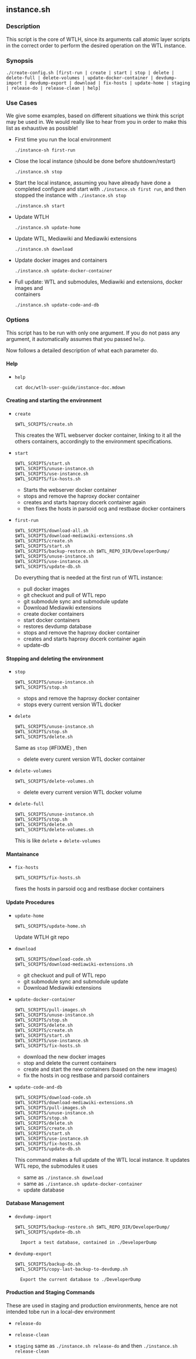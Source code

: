 instance.sh
------------

### Description

This script is the core of WTLH, since its arguments call atomic layer scripts
in the correct order to perform the desired operation on the WTL instance.

### Synopsis

```{.bash}
./create-config.sh [first-run | create | start | stop | delete | delete-full | delete-volumes | update-docker-container | devdump-import | devdump-export | download | fix-hosts | update-home | staging | release-do | release-clean | help]
```

### Use Cases

We give some examples, based on different situations we think this script
may be used in. We would really like to hear from you in order to
make this list as exhaustive as possible!

* First time you run the local environment
    ```{.bash}
    ./instance-sh first-run
    ```

* Close the local instance (should be done before shutdown/restart)
    ```{.bash}
    ./instance.sh stop
    ```

* Start the local instance, assuming you have already have done a completed
    configure and start with `./instance.sh first run`, and then stopped
    the instance with `./instance.sh stop`
    ```{.bash}
    ./instance.sh start
    ```

* Update WTLH
    ```{.bash}
    ./instance.sh update-home
    ```

* Update WTL, Mediawiki and Mediawiki extensions
    ```{.bash}
    ./instance.sh download
    ```

* Update docker images and containers
    ```{.bash}
    ./instance.sh update-docker-container
    ```

* Full update: WTL and submodules, Mediawiki and extensions, docker images and      
    containers
    ```{.bash}
    ./instance.sh update-code-and-db
    ```


### Options

This script has to be run with only one argument. If you do not pass any
argument, it automatically assumes that you passed `help`.

Now follows a detailed description of what each parameter do.

#### Help

* `help`
    ```
    cat doc/wtlh-user-guide/instance-doc.mdown
    ```

#### Creating and starting the environment

* `create`
    ```
    $WTL_SCRIPTS/create.sh
    ```

    This creates the WTL webserver docker container, linking to it all the
    others containers, accordingly to the environment specifications.

* `start`
    ```
    $WTL_SCRIPTS/start.sh
    $WTL_SCRIPTS/unuse-instance.sh
    $WTL_SCRIPTS/use-instance.sh
    $WTL_SCRIPTS/fix-hosts.sh
    ```
    * Starts the webserver docker container
    * stops and remove the haproxy docker container
    * creates and starts haproxy docerk container again
    * then fixes the hosts in parsoid ocg and restbase docker containers

* `first-run`
    ```
    $WTL_SCRIPTS/download-all.sh
    $WTL_SCRIPTS/download-mediawiki-extensions.sh
    $WTL_SCRIPTS/create.sh
    $WTL_SCRIPTS/start.sh
    $WTL_SCRIPTS/backup-restore.sh $WTL_REPO_DIR/DeveloperDump/
    $WTL_SCRIPTS/unuse-instance.sh
    $WTL_SCRIPTS/use-instance.sh
    $WTL_SCRIPTS/update-db.sh
    ```
    Do everything that is needed at the first run of WTL instance:
    * pull docker images
    * git checkuot and pull of WTL repo
    * git submodule sync and submodule update
    * Download Mediawiki extensions
    * create docker containers
    * start docker containers
    * restores devdump database
    * stops and remove the haproxy docker container
    * creates and starts haproxy docerk container again
    * update-db

#### Stopping and deleting the environment

* `stop`
    ```
    $WTL_SCRIPTS/unuse-instance.sh
    $WTL_SCRIPTS/stop.sh
    ```

    * stops and remove the haproxy docker container
    * stops every current version WTL docker

* `delete`
    ```
    $WTL_SCRIPTS/unuse-instance.sh
    $WTL_SCRIPTS/stop.sh
    $WTL_SCRIPTS/delete.sh
    ```
    Same as `stop` (#FIXME) , then
    * delete every curent version WTL docker container

* `delete-volumes`
    ```
    $WTL_SCRIPTS/delete-volumes.sh
    ```

    * delete every current version WTL docker volume

* `delete-full`
    ```
    $WTL_SCRIPTS/unuse-instance.sh
    $WTL_SCRIPTS/stop.sh
    $WTL_SCRIPTS/delete.sh
    $WTL_SCRIPTS/delete-volumes.sh
    ```

     This is like `delete` + `delete-volumes`

#### Mantainance

* `fix-hosts`
    ```
    $WTL_SCRIPTS/fix-hosts.sh
    ```

    fixes the hosts in parsoid ocg and restbase docker containers

#### Update Procedures

* `update-home`
    ```
    $WTL_SCRIPTS/update-home.sh
    ```

    Update WTLH git repo

* `download`
    ```
    $WTL_SCRIPTS/download-code.sh
    $WTL_SCRIPTS/download-mediawiki-extensions.sh
    ```

    * git checkuot and pull of WTL repo
    * git submodule sync and submodule update
    * Download Mediawiki extensions

* `update-docker-container`
    ```
    $WTL_SCRIPTS/pull-images.sh
    $WTL_SCRIPTS/unuse-instance.sh
    $WTL_SCRIPTS/stop.sh
    $WTL_SCRIPTS/delete.sh
    $WTL_SCRIPTS/create.sh
    $WTL_SCRIPTS/start.sh
    $WTL_SCRIPTS/use-instance.sh
    $WTL_SCRIPTS/fix-hosts.sh
    ```

    * download the new docker images
    * stop and delete the current containers
    * create and start the new containers (based on the new images)
    * fix the hosts in ocg restbase and parsoid containers

* `update-code-and-db`
    ```
    $WTL_SCRIPTS/download-code.sh
    $WTL_SCRIPTS/download-mediawiki-extensions.sh
    $WTL_SCRIPTS/pull-images.sh
    $WTL_SCRIPTS/unuse-instance.sh
    $WTL_SCRIPTS/stop.sh
    $WTL_SCRIPTS/delete.sh
    $WTL_SCRIPTS/create.sh
    $WTL_SCRIPTS/start.sh
    $WTL_SCRIPTS/use-instance.sh
    $WTL_SCRIPTS/fix-hosts.sh
    $WTL_SCRIPTS/update-db.sh
    ```

    This command makes a full update of the WTL local instance.
    It updates WTL repo, the submodules it uses

    * same as `./instance.sh download`
    * same as `./isntance.sh update-docker-container`
    * update database

#### Database Management

* `devdump-import`
    ```
    $WTL_SCRIPTS/backup-restore.sh $WTL_REPO_DIR/DeveloperDump/
    $WTL_SCRIPTS/update-db.sh
    ```

        Import a test database, contained in ./DeveloperDump

* `devdump-export`
    ```
    $WTL_SCRIPTS/backup-do.sh
    $WTL_SCRIPTS/copy-last-backup-to-devdump.sh
    ```

        Export the current database to ./DeveloperDump

#### Production and Staging Commands

These are used in staging and production environments, hence are not intended
tobe run in a local-dev environment

* `release-do`

* `release-clean`

* `staging`
    same as `./instance.sh release-do` and then `./instance.sh release-clean`
